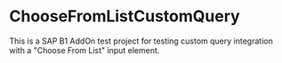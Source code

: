 # ChooseFromListCustomQuery
This is a SAP B1 AddOn test project for testing custom query integration with a "Choose From List" input element.
